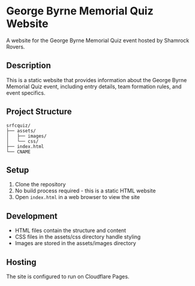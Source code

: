 # George Byrne Memorial Quiz Website

A website for the George Byrne Memorial Quiz event hosted by Shamrock Rovers.

## Description

This is a static website that provides information about the George Byrne Memorial Quiz event, including entry details, team formation rules, and event specifics.

## Project Structure

```
srfcquiz/
├── assets/
│   ├── images/
│   └── css/
├── index.html
└── CNAME
```

## Setup

1. Clone the repository
2. No build process required - this is a static HTML website
3. Open `index.html` in a web browser to view the site

## Development

- HTML files contain the structure and content
- CSS files in the assets/css directory handle styling
- Images are stored in the assets/images directory

## Hosting

The site is configured to run on Cloudflare Pages.
